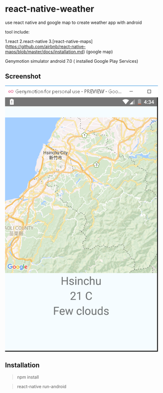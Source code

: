 # react-native-weather

use react native and google map to create weather app with android

tool include:

1.react
2.react-native
3.[react-native-maps] (https://github.com/airbnb/react-native-maps/blob/master/docs/installation.md) (google map) 

Genymotion simulator android 7.0 ( installed Google Play Services)

## Screenshot
![alt text](https://github.com/rice0102/react-native-weather/blob/master/screenshot.PNG "react-native-weather")

## Installation

>npm install

>react-native run-android


